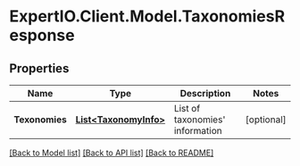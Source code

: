 
# ExpertIO.Client.Model.TaxonomiesResponse

## Properties

Name | Type | Description | Notes
------------ | ------------- | ------------- | -------------
**Texonomies** | [**List&lt;TaxonomyInfo&gt;**](TaxonomyInfo.md) | List of taxonomies&#39; information | [optional] 

[[Back to Model list]](../README.md#documentation-for-models)
[[Back to API list]](../README.md#documentation-for-api-endpoints)
[[Back to README]](../README.md)


